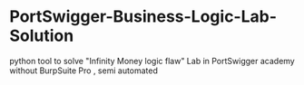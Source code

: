 # PortSwigger-Business-Logic-Lab-Solution
python tool to solve "Infinity Money logic flaw" Lab in PortSwigger academy without BurpSuite Pro , semi automated 
